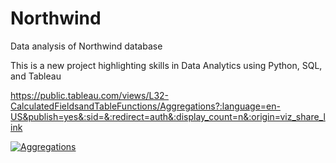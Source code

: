 # Northwind
Data analysis of Northwind database

This is a new project highlighting skills in Data Analytics using Python, SQL, and Tableau

https://public.tableau.com/views/L32-CalculatedFieldsandTableFunctions/Aggregations?:language=en-US&publish=yes&:sid=&:redirect=auth&:display_count=n&:origin=viz_share_link

<div class='tableauPlaceholder' id='viz1722281949388' style='position: relative'><noscript><a href='#'><img alt='Aggregations ' src='https:&#47;&#47;public.tableau.com&#47;static&#47;images&#47;L3&#47;L32-CalculatedFieldsandTableFunctions&#47;Aggregations&#47;1_rss.png' style='border: none' /></a></noscript><object class='tableauViz'  style='display:none;'><param name='host_url' value='https%3A%2F%2Fpublic.tableau.com%2F' /> <param name='embed_code_version' value='3' /> <param name='site_root' value='' /><param name='name' value='L32-CalculatedFieldsandTableFunctions&#47;Aggregations' /><param name='tabs' value='no' /><param name='toolbar' value='yes' /><param name='static_image' value='https:&#47;&#47;public.tableau.com&#47;static&#47;images&#47;L3&#47;L32-CalculatedFieldsandTableFunctions&#47;Aggregations&#47;1.png' /> <param name='animate_transition' value='yes' /><param name='display_static_image' value='yes' /><param name='display_spinner' value='yes' /><param name='display_overlay' value='yes' /><param name='display_count' value='yes' /><param name='language' value='en-US' /></object></div>                <script type='text/javascript'>                    var divElement = document.getElementById('viz1722281949388');                    var vizElement = divElement.getElementsByTagName('object')[0];                    vizElement.style.width='100%';vizElement.style.height=(divElement.offsetWidth*0.75)+'px';                    var scriptElement = document.createElement('script');                    scriptElement.src = 'https://public.tableau.com/javascripts/api/viz_v1.js';                    vizElement.parentNode.insertBefore(scriptElement, vizElement);                </script>

